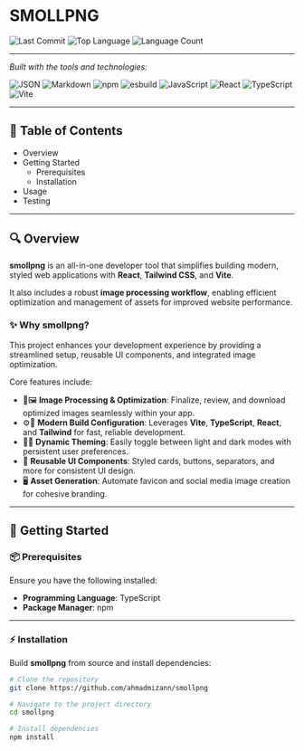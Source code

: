 # SMOLLPNG

![Last Commit](https://img.shields.io/github/last-commit/ahmadmizann/smollpng?color=gray&label=last%20commit)
![Top Language](https://img.shields.io/github/languages/top/ahmadmizann/smollpng?color=blue&label=typescript)
![Language Count](https://img.shields.io/github/languages/count/ahmadmizann/smollpng?color=blue&label=languages)

---

*Built with the tools and technologies:*

![JSON](https://img.shields.io/badge/JSON-black?logo=json&logoColor=white)
![Markdown](https://img.shields.io/badge/Markdown-black?logo=markdown&logoColor=white)
![npm](https://img.shields.io/badge/npm-CB3837?logo=npm&logoColor=white)
![esbuild](https://img.shields.io/badge/esbuild-yellow?logo=esbuild&logoColor=black)
![JavaScript](https://img.shields.io/badge/JavaScript-F7DF1E?logo=javascript&logoColor=black)
![React](https://img.shields.io/badge/React-61DAFB?logo=react&logoColor=black)
![TypeScript](https://img.shields.io/badge/TypeScript-3178C6?logo=typescript&logoColor=white)
![Vite](https://img.shields.io/badge/Vite-646CFF?logo=vite&logoColor=white)

---

## 📑 Table of Contents

- Overview  
- Getting Started  
  - Prerequisites  
  - Installation  
- Usage  
- Testing  

---

## 🔍 Overview

**smollpng** is an all-in-one developer tool that simplifies building modern, styled web applications with **React**, **Tailwind CSS**, and **Vite**.  

It also includes a robust **image processing workflow**, enabling efficient optimization and management of assets for improved website performance.  

### ✨ Why smollpng?

This project enhances your development experience by providing a streamlined setup, reusable UI components, and integrated image optimization.  

Core features include:  

- 🎨🖼️ **Image Processing & Optimization**: Finalize, review, and download optimized images seamlessly within your app.  
- ⚙️🔧 **Modern Build Configuration**: Leverages **Vite**, **TypeScript**, **React**, and **Tailwind** for fast, reliable development.  
- 🌙🌓 **Dynamic Theming**: Easily toggle between light and dark modes with persistent user preferences.  
- 🧩 **Reusable UI Components**: Styled cards, buttons, separators, and more for consistent UI design.  
- 🖥️ **Asset Generation**: Automate favicon and social media image creation for cohesive branding.  

---

## 🏁 Getting Started

### 📦 Prerequisites

Ensure you have the following installed:  

- **Programming Language**: TypeScript  
- **Package Manager**: npm  

---

### ⚡ Installation

Build **smollpng** from source and install dependencies:  

```bash
# Clone the repository
git clone https://github.com/ahmadmizann/smollpng

# Navigate to the project directory
cd smollpng

# Install dependencies
npm install
